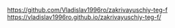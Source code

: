 https://github.com/Vladislav1996ro/zakrivayuschiy-teg-f
https://vladislav1996ro.github.io/zakrivayuschiy-teg-f/
